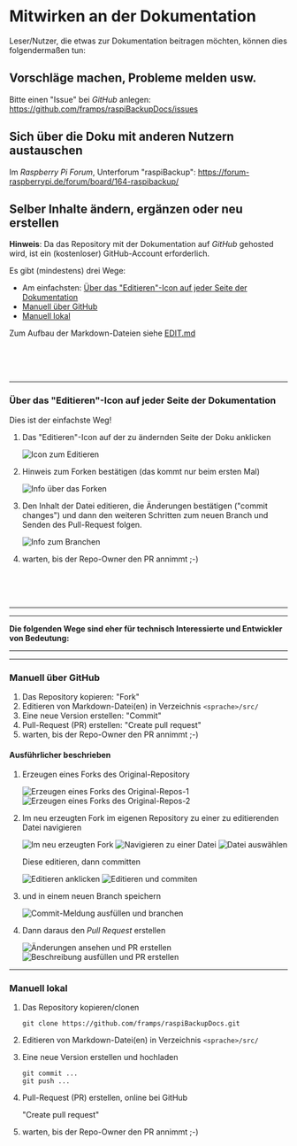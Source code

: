 # Mitwirken an der Dokumentation

Leser/Nutzer, die etwas zur Dokumentation beitragen möchten,
können dies folgendermaßen tun:

## Vorschläge machen, Probleme melden usw.

Bitte einen "Issue" bei *GitHub* anlegen: <https://github.com/framps/raspiBackupDocs/issues>


## Sich über die Doku mit anderen Nutzern austauschen

Im *Raspberry Pi Forum*, Unterforum "raspiBackup": <https://forum-raspberrypi.de/forum/board/164-raspibackup/>


## Selber Inhalte ändern, ergänzen oder neu erstellen

**Hinweis**: Da das Repository mit der Dokumentation auf *GitHub* gehosted wird,
ist ein (kostenloser) GitHub-Account erforderlich.

Es gibt (mindestens) drei Wege:

  - Am einfachsten: [Über das "Editieren"-Icon auf jeder Seite der Dokumentation](#edit_icon)
  - [Manuell über GitHub](#github_manual)
  - [Manuell lokal](#local_manual)

Zum Aufbau der Markdown-Dateien siehe [EDIT.md](EDIT.md)

<br/>
<br/>
<br/>

--------------------

<a name="edit_icon"></a>
### Über das "Editieren"-Icon auf jeder Seite der Dokumentation

Dies ist der einfachste Weg!

1. Das "Editieren"-Icon auf der zu ändernden Seite der Doku anklicken

   ![Icon zum Editieren](readme-images/e1-edit-icon.png)

1. Hinweis zum Forken bestätigen (das kommt nur beim ersten Mal)

   ![Info über das Forken](readme-images/e2-you-need-to-fork-this-repo-to-propose-changes.png)

1. Den Inhalt der Datei editieren, die Änderungen bestätigen ("commit changes")
   und dann den weiteren Schritten zum neuen Branch und Senden des Pull-Request folgen.

   ![Info zum Branchen](readme-images/e3-new-branch-to-send-pull-request.png)

  1. warten, bis der Repo-Owner den PR annimmt  ;-)


<br/>
<br/>
<br/>

--------------------

--------------------

**Die folgenden Wege sind eher für technisch Interessierte und Entwickler von Bedeutung:**

--------------------

--------------------

<a name="github_manual"></a>
### Manuell über GitHub

  1. Das Repository kopieren: "Fork"
  1. Editieren von Markdown-Datei(en) in Verzeichnis `<sprache>/src/`
  1. Eine neue Version erstellen: "Commit"
  1. Pull-Request (PR) erstellen: "Create pull request"
  1. warten, bis der Repo-Owner den PR annimmt  ;-)

#### Ausführlicher beschrieben

1. Erzeugen eines Forks des Original-Repository

   ![Erzeugen eines Forks des Original-Repos-1](readme-images/01-create-fork-from-original-repo-1.png)
   ![Erzeugen eines Forks des Original-Repos-2](readme-images/02-create-fork-from-original-repo-2.png)

1. Im neu erzeugten Fork im eigenen Repository zu einer zu editierenden Datei navigieren

   ![Im neu erzeugten Fork](readme-images/03-being-in-forked-repo-now.png)
   ![Navigieren zu einer Datei](readme-images/04-navigate-to-a-source-file.png)
   ![Datei auswählen](readme-images/05-select-a-file.png)

   Diese editieren, dann committen

   ![Editieren anklicken](readme-images/06-click-edit.png)
   ![Editieren und commiten](readme-images/07-edit-and-commit.png)

1. und in einem neuen Branch speichern

   ![Commit-Meldung ausfüllen und branchen](readme-images/08-fill-commit-message-and-branch.png)

1. Dann daraus den *Pull Request* erstellen

   ![Änderungen ansehen und PR erstellen](readme-images/09-view-changes-and-create-pr.png)
   ![Beschreibung ausfüllen und PR erstellen](readme-images/10-fill-description-and-create-pr.png)

--------------------

<a name="local_manual"></a>
### Manuell lokal

  1. Das Repository kopieren/clonen

     ```
     git clone https://github.com/framps/raspiBackupDocs.git
     ```

  1. Editieren von Markdown-Datei(en) in Verzeichnis `<sprache>/src/`

  1. Eine neue Version erstellen und hochladen

     ```
     git commit ...
     git push ...
     ```

  1. Pull-Request (PR) erstellen, online bei GitHub

     "Create pull request"

  1. warten, bis der Repo-Owner den PR annimmt  ;-)

